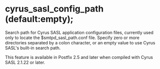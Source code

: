 # cyrus_sasl_config_path (default:empty); 

 Search path for Cyrus SASL application configuration files,
currently used only to locate the $smtpd_sasl_path.conf file.
Specify zero or more directories separated by a colon character,
or an empty value to use Cyrus SASL's built-in search path.  

 This feature is available in Postfix 2.5 and later when compiled
with Cyrus SASL 2.1.22 or later. 


